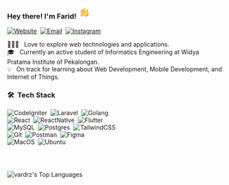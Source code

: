 ### Hey there! I'm Farid! <img src="./hand.gif" width='30'/>

[![Website](https://img.shields.io/static/v1?label=vardworks.site&message=%20&color=green&logo=google-chrome&style=flat-square&logoColor=white)](https://vardworks.site)&nbsp;
[![Email](https://img.shields.io/static/v1?label=fatkhurrozak@gmail.com&message=%20&color=red&logo=gmail&style=flat-square&logoColor=white)](mailto:fatkhurrozak@gmail.com)&nbsp;
[![Instagram](https://img.shields.io/static/v1?label=vard.rz&message=%20&color=purple&logo=Instagram&style=flat-square&logoColor=white)](http://instagram.com/vard.rz)

👨🏻‍💻 &nbsp; Love to explore web technologies and applications. \
🎓 &nbsp; Currently an active student of Informatics Engineering at Widya Pratama Institute of Pekalongan. \
💡 &nbsp; On track for learning about Web Development, Mobile Development, and Internet of Things.


### 🛠 &nbsp;Tech Stack
![CodeIgniter](https://img.shields.io/badge/CodeIgniter-%23EF4223.svg?style=for-the-badge&logo=codeIgniter&logoColor=white)&nbsp;
![Laravel](https://img.shields.io/badge/laravel-%23FF2D20.svg?style=for-the-badge&logo=laravel&logoColor=white)&nbsp;
![Golang](https://img.shields.io/badge/golang-%23007d9c.svg?style=for-the-badge&logo=go&logoColor=white) \
![React](https://img.shields.io/badge/react-%2320232a.svg?style=for-the-badge&logo=react&logoColor=%2361DAFB)&nbsp;
![ReactNative](https://img.shields.io/badge/react%20native-%2320232a.svg?style=for-the-badge&logo=react&logoColor=%2361DAFB)&nbsp;
![Flutter](https://img.shields.io/badge/Flutter-%2302569B.svg?style=for-the-badge&logo=Flutter&logoColor=white) \
![MySQL](https://img.shields.io/badge/mysql-4479A1.svg?style=for-the-badge&logo=mysql&logoColor=white)&nbsp;
![Postgres](https://img.shields.io/badge/postgres-%23316192.svg?style=for-the-badge&logo=postgresql&logoColor=white)&nbsp;
![TailwindCSS](https://img.shields.io/badge/tailwindcss-%2338B2AC.svg?style=for-the-badge&logo=tailwind-css&logoColor=white) \
![Git](https://img.shields.io/badge/git-%23F05033.svg?style=for-the-badge&logo=git&logoColor=white)&nbsp;
![Postman](https://img.shields.io/badge/Postman-FF6C37?style=for-the-badge&logo=postman&logoColor=white)&nbsp;
![Figma](https://img.shields.io/badge/figma-%23F24E1E.svg?style=for-the-badge&logo=figma&logoColor=white) \
![MacOS](https://img.shields.io/badge/MacOS-9425bd?style=for-the-badge&logo=apple&logoColor=white)&nbsp;
![Ubuntu](https://img.shields.io/badge/Ubuntu-E95420?style=for-the-badge&logo=ubuntu&logoColor=white)&nbsp;

### &nbsp;
![vardrz's Top Languages](https://github-readme-stats.vercel.app/api/top-langs/?username=vardrz&theme=react&show_icons=true&hide_border=true&layout=compact)
